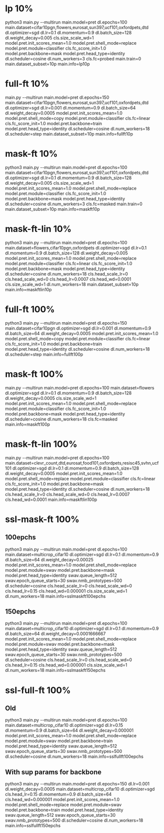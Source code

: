 # lp 10%
python3 main.py --multirun main.model=pret dl.epochs=100 main.dataset=cifar10pgn,flowers,eurosat,sun397,ucf101,oxfordpets,dtd dl.optimizer=sgd dl.lr=0.1 dl.momentum=0.9 dl.batch_size=128 dl.weight_decay=0.005 cls.size_scale_wd=1 model.pret.init_scores_mean=1.0 model.pret.shell_mode=replace model.pret.module=classifier cls.fc_score_init=1.0 model.pret.backbone=mask model.pret.head_type=identity dl.scheduler=cosine dl.num_workers=3 cls.fc=probed main.train=0 main.dataset_subset=10p main.info=lp10p
# full-ft 10%
main.py --multirun main.model=pret dl.epochs=150 main.dataset=cifar10pgn,flowers,eurosat,sun397,ucf101,oxfordpets,dtd dl.optimizer=sgd dl.lr=0.001 dl.momentum=0.9 dl.batch_size=64 dl.weight_decay=0.0005 model.pret.init_scores_mean=1.0 model.pret.shell_mode=copy model.pret.module=classifier cls.fc=linear cls.fc_score_init=1.0 model.pret.backbone=train model.pret.head_type=identity dl.scheduler=cosine dl.num_workers=18 dl.scheduler=step main.dataset_subset=10p main.info=fullft10p
# mask-ft 10%
python3 main.py --multirun main.model=pret dl.epochs=100 main.dataset=cifar10pgn,flowers,eurosat,sun397,ucf101,oxfordpets,dtd dl.optimizer=sgd dl.lr=0.1 dl.momentum=0.9 dl.batch_size=128 dl.weight_decay=0.005 cls.size_scale_wd=1 model.pret.init_scores_mean=1.0 model.pret.shell_mode=replace model.pret.module=classifier cls.fc_score_init=1.0 model.pret.backbone=mask model.pret.head_type=identity dl.scheduler=cosine dl.num_workers=3 cls.fc=masked main.train=0 main.dataset_subset=10p main.info=maskft10p
# mask-ft-lin 10%
python3 main.py --multirun main.model=pret dl.epochs=100 main.dataset=flowers,cifar10pgn,oxfordpets dl.optimizer=sgd dl.lr=0.1 dl.momentum=0.9 dl.batch_size=128 dl.weight_decay=0.005 model.pret.init_scores_mean=1.0 model.pret.shell_mode=replace model.pret.module=classifier cls.fc=linear cls.fc_score_init=1.0 model.pret.backbone=mask model.pret.head_type=identity dl.scheduler=cosine dl.num_workers=18 cls.head_scale_lr=0 cls.head_scale_wd=0 cls.head_lr=0.0007 cls.head_wd=0.0001 cls.size_scale_wd=1 dl.num_workers=18 main.dataset_subset=10p main.info=maskftlin10p
# full-ft 100%
python3 main.py --multirun main.model=pret dl.epochs=150 main.dataset=cifar10pgn dl.optimizer=sgd dl.lr=0.001 dl.momentum=0.9 dl.batch_size=64 dl.weight_decay=0.0005 model.pret.init_scores_mean=1.0 model.pret.shell_mode=copy model.pret.module=classifier cls.fc=linear cls.fc_score_init=1.0 model.pret.backbone=train model.pret.head_type=identity dl.scheduler=cosine dl.num_workers=18 dl.scheduler=step main.info=fullft100p
# mask-ft 100%
main.py --multirun main.model=pret dl.epochs=100 main.dataset=flowers dl.optimizer=sgd dl.lr=0.1 dl.momentum=0.9 dl.batch_size=128 dl.weight_decay=0.0005 cls.size_scale_wd=1 model.pret.init_scores_mean=1.0 model.pret.shell_mode=replace model.pret.module=classifier cls.fc_score_init=1.0 model.pret.backbone=mask model.pret.head_type=identity dl.scheduler=cosine dl.num_workers=18 cls.fc=masked main.info=maskft100p
# mask-ft-lin 100%
main.py --multirun main.model=pret dl.epochs=100 main.dataset=clevr_count,dtd,eurosat,food101,oxfordpets,resisc45,svhn,ucf101 dl.optimizer=sgd dl.lr=0.1 dl.momentum=0.9 dl.batch_size=128 dl.weight_decay=0.0005 model.pret.init_scores_mean=1.0 model.pret.shell_mode=replace model.pret.module=classifier cls.fc=linear cls.fc_score_init=1.0 model.pret.backbone=mask model.pret.head_type=identity dl.scheduler=cosine dl.num_workers=18 cls.head_scale_lr=0 cls.head_scale_wd=0 cls.head_lr=0.0007 cls.head_wd=0.0001  main.info=maskftlin100p
# ssl-mask-ft 100%
## 100epchs
python3 main.py --multirun main.model=pret dl.epochs=100 main.dataset=multicrop_cifar10 dl.optimizer=sgd dl.lr=0.1 dl.momentum=0.9 dl.batch_size=64 dl.weight_decay=0.00025 model.pret.init_scores_mean=1.0 model.pret.shell_mode=replace model.pret.module=swav model.pret.backbone=mask model.pret.head_type=identity swav.queue_length=512 swav.epoch_queue_starts=30 swav.nmb_prototypes=500 dl.scheduler=cosine cls.head_scale_lr=0 cls.head_scale_wd=0 cls.head_lr=0.15 cls.head_wd=0.000001 cls.size_scale_wd=1 dl.num_workers=18 main.info=sslmaskft100epchs
## 150epchs
python3 main.py --multirun main.model=pret dl.epochs=100 main.dataset=multicrop_cifar10 dl.optimizer=sgd dl.lr=0.1 dl.momentum=0.9 dl.batch_size=64 dl.weight_decay=0.0001666667 model.pret.init_scores_mean=1.0 model.pret.shell_mode=replace model.pret.module=swav model.pret.backbone=mask model.pret.head_type=identity swav.queue_length=512 swav.epoch_queue_starts=30 swav.nmb_prototypes=500 dl.scheduler=cosine cls.head_scale_lr=0 cls.head_scale_wd=0 cls.head_lr=0.15 cls.head_wd=0.000001 cls.size_scale_wd=1 dl.num_workers=18 main.info=sslmaskft150epchs
# ssl-full-ft 100%
## Old
python3 main.py --multirun main.model=pret dl.epochs=100 main.dataset=multicrop_cifar10 dl.optimizer=sgd dl.lr=0.15 dl.momentum=0.9 dl.batch_size=64 dl.weight_decay=0.000001 model.pret.init_scores_mean=1.0 model.pret.shell_mode=replace model.pret.module=swav model.pret.backbone=train model.pret.head_type=identity swav.queue_length=512 swav.epoch_queue_starts=30 swav.nmb_prototypes=500 dl.scheduler=cosine dl.num_workers=18 main.info=sslfullft100epchs
## With sup params for backbone
python3 main.py --multirun main.model=pret dl.epochs=150 dl.lr=0.001 dl.weight_decay=0.0005 main.dataset=multicrop_cifar10 dl.optimizer=sgd cls.head_lr=0.15 dl.momentum=0.9 dl.batch_size=64 cls.head_wd=0.000001 model.pret.init_scores_mean=1.0 model.pret.shell_mode=replace model.pret.module=swav model.pret.backbone=train model.pret.head_type=identity swav.queue_length=512 swav.epoch_queue_starts=30 swav.nmb_prototypes=500 dl.scheduler=cosine dl.num_workers=18 main.info=sslfullft150epchs